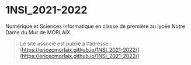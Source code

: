 # 1NSI_2021-2022
Numérique et Sciences Informatique en classe de première au lycée Notre Dame du Mur de MORLAIX.

> Le site associé est publié à l'adresse : [https://ericecmorlaix.github.io/1NSI_2021-2022/](https://ericecmorlaix.github.io/1NSI_2021-2022/)